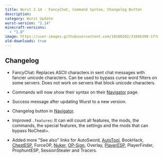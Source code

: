 ```yaml
---
title: Wurst 2.14 - FancyChat, Command Syntax, Changelog Button
description:
category: Wurst Update
wurst-version: "2.14"
minecraft-versions:
  - "1.8"
image: https://user-images.githubusercontent.com/10100202/31046399-1f7dc5fc-a5f8-11e7-8042-f762ba7a1fd9.jpg
old-downloads: true
---
```

## Changelog

- FancyChat: Replaces ASCII characters in sent chat messages with fancier unicode characters. Can be used to bypass curse word filters on some servers. Does not work on servers that block unicode characters.

- Commands will now show their syntax on their [Navigator](https://wurst.wiki/navigator) page.

- Success message after updating Wurst to a new version.

- Changelog button in [Navigator](https://wurst.wiki/navigator).

- Improved `.features`: It can will count all features, the mods, the commands, the special features, the settings and the mods that can bypass NoCheat+.

- Added more "See also" links for AutoSword, [AutoTool](https://wurst.wiki/autotool), BookHack, [ChestESP](https://wurst.wiki/chestesp), ForceOP, [Nuker](https://wurst.wiki/nuker), [OP-Sign](https://wurst.wiki/op-sign), Overlay, [PlayerESP](https://wurst.wiki/playeresp), PlayerFinder, ProphuntESP, SessionStealer and Tracers.
